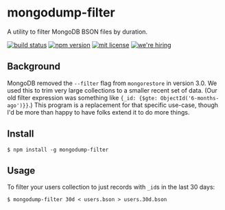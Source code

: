 # mongodump-filter

A utility to filter MongoDB BSON files by duration.

[![build status][travis-badge]][travis-link]
[![npm version][npm-badge]][npm-link]
[![mit license][license-badge]][license-link]
[![we're hiring][hiring-badge]][hiring-link]

## Background

MongoDB removed the `--filter` flag from `mongorestore` in version 3.0.  We used this to trim very large collections to a smaller recent set of data.  (Our old filter expression was something like `{_id: {$gte: ObjectId('6-months-ago')}}`.)  This program is a replacement for that specific use-case, though I'd be more than happy to have folks extend it to do more things.

## Install

```
$ npm install -g mongodump-filter
```

## Usage

To filter your users collection to just records with `_id`s in the last 30 days:

```
$ mongodump-filter 30d < users.bson > users.30d.bson
```

[travis-badge]: http://img.shields.io/travis/goodeggs/mongodump-filter/master.svg?style=flat-square
[travis-link]: https://travis-ci.org/goodeggs/mongodump-filter
[npm-badge]: http://img.shields.io/npm/v/mongodump-filter.svg?style=flat-square
[npm-link]: https://www.npmjs.org/package/mongodump-filter
[license-badge]: http://img.shields.io/badge/license-mit-blue.svg?style=flat-square
[license-link]: LICENSE.md
[hiring-badge]: https://img.shields.io/badge/we're_hiring-yes-brightgreen.svg?style=flat-square
[hiring-link]: http://goodeggs.jobscore.com/?detail=Open+Source&sid=161

